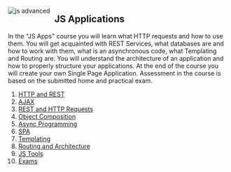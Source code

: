 <img src="https://softuni.bg/Files/InternalCourses/NEW%20course%20photos%202019/JS_Advanced_facebook.png" alt="js advanced"
     style="float: left; margin-right: 10px;" />
    <h2>JS Applications</h2>
    <p>In the "JS Apps" course you will learn what HTTP requests and how to use them. You will get acquainted with REST Services, what databases are and how to work with them, what is an asynchronous code, what Templating and Routing are. You will understand the architecture of an application and how to properly structure your applications. At the end of the course you will create your own Single Page Application. Assessment in the course is based on the submitted home and practical exam.</p>
    <ol>
     <li><a href="https://github.com/delian1986/JS-Core-May-2018/tree/master/JS%20Apps/01.%20HTTP%20and%20REST">HTTP and REST</a></li>
     <li><a href="https://github.com/delian1986/JS-Core-May-2018/tree/master/JS%20Apps/02.%20Lab%20AJAX">AJAX</a></li>
     <li><a href="https://github.com/delian1986/JS-Core-May-2018/tree/master/JS%20Apps/03.%20REST%20and%20HTTP%20Requests">REST and HTTP Requests</a></li>
     <li><a href="">Object Composition</a></li>
     <li><a href="https://github.com/delian1986/JS-Core-May-2018/tree/master/JS%20Apps/04.%20Async%20Programming">Async Programming</a></li>
     <li><a href="https://github.com/delian1986/JS-Core-May-2018/tree/master/JS%20Apps/05.%20SPA">SPA</a></li>
     <li><a href="https://github.com/delian1986/JS-Core-May-2018/tree/master/JS%20Apps/06.%20Templating">Templating</a></li>
     <li><a href="https://github.com/delian1986/JS-Core-May-2018/tree/master/JS%20Apps/07.%20Routing%20and%20Architecture">Routing and Architecture</a></li>
     <li><a href="https://github.com/delian1986/JS-Core-May-2018/tree/master/JS%20Apps/08.%20JS%20Tools">JS Tools</a></li>
     <li><a href="https://github.com/delian1986/JS-Core-May-2018/tree/master/JS%20Apps/Exams">Exams</a></li>
     </ol>
